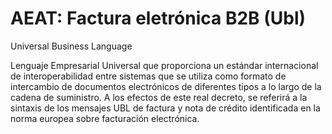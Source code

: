 # AEAT: Factura eletrónica B2B (Ubl)
Universal Business Language

Lenguaje Empresarial Universal que proporciona un estándar internacional de
interoperabilidad entre sistemas que se utiliza como formato de intercambio de
documentos electrónicos de diferentes tipos a lo largo de la cadena de suministro.
A los efectos de este real decreto, se referirá a la sintaxis de los mensajes UBL de
factura y nota de crédito identificada en la norma europea sobre facturación
electrónica.
